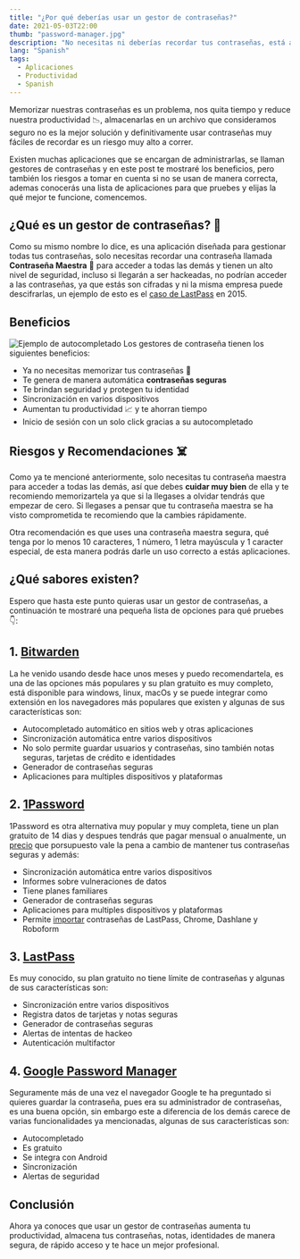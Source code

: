 ```yaml
---
title: "¿Por qué deberías usar un gestor de contraseñas?"
date: 2021-05-03T22:00
thumb: "password-manager.jpg"
description: "No necesitas ni deberías recordar tus contraseñas, está aplicación se encargará de todo"
lang: "Spanish"
tags:
  - Aplicaciones
  - Productividad
  - Spanish
---
```


Memorizar nuestras contraseñas es un problema, nos quita tiempo y reduce nuestra productividad 📉, almacenarlas en un archivo que consideramos seguro no es la mejor solución y definitivamente usar contraseñas muy fáciles de recordar es un riesgo muy alto a correr.

Existen muchas aplicaciones que se encargan de administrarlas, se llaman gestores de contraseñas y en este post te mostraré los beneficios, pero también los riesgos a tomar en cuenta si no se usan de manera correcta, ademas conocerás una lista de aplicaciones para que pruebes y elijas la qué mejor te funcione, comencemos.

## ¿Qué es un gestor de contraseñas? 🔐
Como su mismo nombre lo dice, es una aplicación diseñada para gestionar todas tus contraseñas, solo necesitas recordar una contraseña llamada **Contraseña Maestra**  🔑 para acceder a todas las demás y tienen un alto nivel de seguridad, incluso si llegarán a ser hackeadas, no podrían acceder a las contraseñas, ya que estás son cifradas y ni la misma empresa puede descifrarlas, un ejemplo de esto es el [caso de LastPass](https://www.lastpass.com/es/security/what-if-lastpass-gets-hacked) en 2015. 

## Beneficios
![Ejemplo de autocompletado](/assets/img/_bitwarden_autofill.png "Ejemplo de autocompletado")
Los gestores de contraseña tienen los siguientes beneficios:

- Ya no necesitas memorizar tus contraseñas 🧠
- Te genera de manera automática **contraseñas seguras**
- Te brindan seguridad y protegen tu identidad
- Sincronización en varios dispositivos
- Aumentan tu productividad 📈 y te ahorran tiempo
- Inicio de sesión con un solo click gracias a su autocompletado

## Riesgos y Recomendaciones ☠️
Como ya te mencioné anteriormente, solo necesitas tu contraseña maestra para acceder a todas las demás, así que debes **cuidar muy bien** de ella y te recomiendo memorizartela ya que si la llegases a olvidar tendrás que empezar de cero. Si llegases a pensar que tu contraseña maestra se ha visto comprometida te recomiendo que la cambies rápidamente.

Otra recomendación es que uses una contraseña maestra segura, qué tenga por lo menos 10 caracteres, 1 número, 1 letra mayúscula y 1 caracter especial, de esta manera podrás darle un uso correcto a estás aplicaciones.

## ¿Qué sabores existen?

Espero que hasta este punto quieras usar un gestor de contraseñas, a continuación te mostraré una pequeña lista de opciones para qué pruebes 👇:
## 1. [Bitwarden](https://bitwarden.com/download/)
<!-- ![Bitwarden Desktop](/assets/img/_bitwarden.png "Bitwarden") -->
La he venido usando desde hace unos meses y puedo recomendartela, es una de las opciones más populares y su plan gratuito es muy completo, está disponible para windows, linux, macOs y se puede integrar como extensión en los navegadores más populares que existen y algunas de sus características son:

  - Autocompletado automático en sitios web y otras aplicaciones
  - Sincronización automática entre varios dispositivos
  - No solo permite guardar usuarios y contraseñas, sino también notas seguras, tarjetas de crédito e identidades
  - Generador de contraseñas seguras
  - Aplicaciones para multiples dispositivos y plataformas

## 2. [1Password](https://1password.com/es/)
1Password es otra alternativa muy popular y muy completa, tiene un plan gratuito de 14 dias y despues tendrás que pagar mensual o anualmente, un [precio](https://1password.com/es/teams/pricing/) que porsupuesto vale la pena a cambio de mantener tus contraseñas seguras y además:

 - Sincronización automática entre varios dispositivos
 - Informes sobre vulneraciones de datos
 - Tiene planes familiares
 - Generador de contraseñas seguras
 - Aplicaciones para multiples dispositivos y plataformas
 - Permite [importar](https://support.1password.com/import/) contraseñas de LastPass, Chrome, Dashlane y Roboform

## 3. [LastPass](https://lastpass.com/)
Es muy conocido, su plan gratuito no tiene límite de contraseñas y algunas de sus características son:

  - Sincronización entre varios dispositivos
  - Registra datos de tarjetas y notas seguras
  - Generador de contraseñas seguras
  - Alertas de intentas de hackeo
  - Autenticación multifactor
## 4. [Google Password Manager](https://passwords.google.com/)
Seguramente más de una vez el navegador Google te ha preguntado si quieres guardar la contraseña, pues era su administrador de contraseñas, es una buena opción, sin embargo este a diferencia de los demás carece de varias funcionalidades ya mencionadas, algunas de sus características son:

 - Autocompletado
 - Es gratuito
 - Se integra con Android
 - Sincronización
 - Alertas de seguridad

## Conclusión

Ahora ya conoces que usar un gestor de contraseñas aumenta tu productividad, almacena tus contraseñas, notas, identidades de manera segura, de rápido acceso y te hace un mejor profesional.

